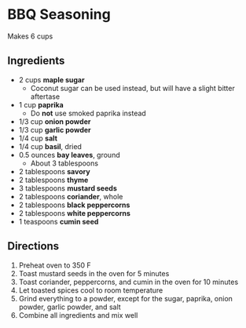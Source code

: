 # BBQ Seasoning

Makes 6 cups

## Ingredients

- 2 cups **maple sugar**
    - Coconut sugar can be used instead, but will have a slight bitter aftertase
- 1 cup **paprika**
    - Do **not** use smoked paprika instead
- 1/3 cup **onion powder**
- 1/3 cup **garlic powder**
- 1/4 cup **salt**
- 1/4 cup **basil**, dried
- 0.5 ounces **bay leaves**, ground
    - About 3 tablespoons
- 2 tablespoons **savory**
- 2 tablespoons **thyme**
- 3 tablespoons **mustard seeds**
- 2 tablespoons **coriander**, whole
- 2 tablespoons **black peppercorns**
- 2 tablespoons **white peppercorns**
- 1 teaspoons **cumin seed**

## Directions

1. Preheat oven to 350 F
1. Toast mustard seeds in the oven for 5 minutes
1. Toast coriander, peppercorns, and cumin in the oven for 10 minutes
1. Let toasted spices cool to room temperature
1. Grind everything to a powder, except for the sugar, paprika, onion powder, garlic powder, and salt
1. Combine all ingredients and mix well
